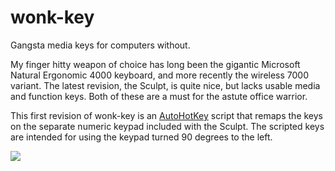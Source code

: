 wonk-key
========

Gangsta media keys for computers without.



My finger hitty weapon of choice has long been the gigantic Microsoft Natural Ergonomic 4000 keyboard, and more recently the wireless 7000 variant. The latest revision, the Sculpt, is quite nice, but lacks usable media and function keys. Both of these are a must for the astute office warrior.

This first revision of wonk-key is an [AutoHotKey](http://www.autohotkey.com) script that remaps the keys on the separate numeric keypad included with the Sculpt. The scripted keys are intended for using the keypad turned 90 degrees to the left.

![](http://i.imgur.com/Mu84nyd.png)

